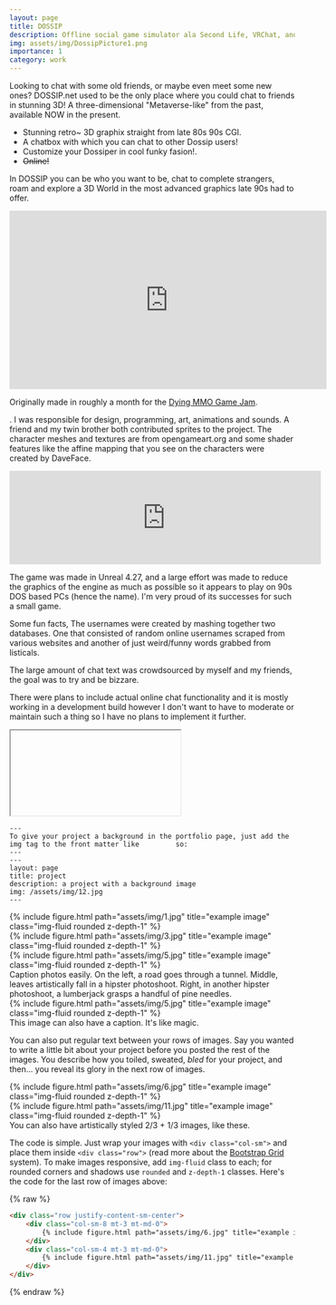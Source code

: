 ```yaml
---
layout: page
title: DOSSIP
description: Offline social game simulator ala Second Life, VRChat, and Worlds.com.
img: assets/img/DossipPicture1.png
importance: 1
category: work
---
```


Looking to chat with some old friends, or maybe even meet some new ones? DOSSIP.net used to be the only place where you could chat to friends in stunning 3D! 
A three-dimensional "Metaverse-like" from the past, available NOW in the present.
* Stunning retro~ 3D graphix straight from late 80s 90s CGI.
* A chatbox with which you can chat to other Dossip users!
* Customize your Dossiper in cool funky fasion!.
* ~~Online!~~ 
 
In DOSSIP you can be who you want to be, chat to complete strangers, roam and explore a 3D World in the most advanced graphics late 90s had to offer.



<iframe width="560" height="315" src="https://www.youtube.com/embed/g-b2TCUNsoY" title="YouTube video player" frameborder="0" allow="accelerometer; autoplay; clipboard-write; encrypted-media; gyroscope; picture-in-picture; web-share" allowfullscreen></iframe>

Originally made in roughly a month for the <a href="https://itch.io/jam/death-of-an-mmo-game-jam">Dying MMO Game Jam</a>.</p>.
I was responsible for design, programming, art, animations and sounds. A friend and my twin brother both contributed sprites to the project. The character meshes and textures are from opengameart.org and some shader features like the affine mapping that you see on the characters were created by DaveFace.

<iframe src="https://itch.io/embed/1391270?linkback=true&amp;border_width=0&amp;bg_color=222222&amp;fg_color=eeeeee&amp;border_color=363636" width="550" height="165" frameborder="0"><a href="https://haid.itch.io/dossip">DOSSIP.net by HAID</a></iframe>

The game was made in Unreal 4.27, and a large effort was made to reduce the graphics of the engine as much as possible so it appears to play on 90s DOS based PCs (hence the name). I'm very proud of its successes for such a small game.

Some fun facts, The usernames were created by mashing together two databases. One that consisted of random online usernames scraped from various websites and another of just weird/funny words grabbed from listicals.

The large amount of chat text was crowdsourced by myself and my friends, the goal was to try and be bizzare.

There were plans to include actual online chat functionality and it is mostly working in a development build however I don't want to have to moderate or maintain such a thing so I have no plans to implement it further.

<iframe src="" data-src="https://www.youtube-nocookie.com/embed/ZsWZ2fpZ20k?autoplay=0&amp;rel=0&amp;loop=0&amp;controls=1&amp;cc_load_policy=0" allowfullscreen="1"></iframe>

    ---
    To give your project a background in the portfolio page, just add the img tag to the front matter like         so:
    ---
    ---
    layout: page
    title: project
    description: a project with a background image
    img: /assets/img/12.jpg
    ---

<div class="row">
    <div class="col-sm mt-3 mt-md-0">
        {% include figure.html path="assets/img/1.jpg" title="example image" class="img-fluid rounded z-depth-1" %}
    </div>
    <div class="col-sm mt-3 mt-md-0">
        {% include figure.html path="assets/img/3.jpg" title="example image" class="img-fluid rounded z-depth-1" %}
    </div>
    <div class="col-sm mt-3 mt-md-0">
        {% include figure.html path="assets/img/5.jpg" title="example image" class="img-fluid rounded z-depth-1" %}
    </div>
</div>
<div class="caption">
    Caption photos easily. On the left, a road goes through a tunnel. Middle, leaves artistically fall in a hipster photoshoot. Right, in another hipster photoshoot, a lumberjack grasps a handful of pine needles.
</div>
<div class="row">
    <div class="col-sm mt-3 mt-md-0">
        {% include figure.html path="assets/img/5.jpg" title="example image" class="img-fluid rounded z-depth-1" %}
    </div>
</div>
<div class="caption">
    This image can also have a caption. It's like magic.
</div>

You can also put regular text between your rows of images.
Say you wanted to write a little bit about your project before you posted the rest of the images.
You describe how you toiled, sweated, *bled* for your project, and then... you reveal its glory in the next row of images.


<div class="row justify-content-sm-center">
    <div class="col-sm-8 mt-3 mt-md-0">
        {% include figure.html path="assets/img/6.jpg" title="example image" class="img-fluid rounded z-depth-1" %}
    </div>
    <div class="col-sm-4 mt-3 mt-md-0">
        {% include figure.html path="assets/img/11.jpg" title="example image" class="img-fluid rounded z-depth-1" %}
    </div>
</div>
<div class="caption">
    You can also have artistically styled 2/3 + 1/3 images, like these.
</div>


The code is simple.
Just wrap your images with `<div class="col-sm">` and place them inside `<div class="row">` (read more about the <a href="https://getbootstrap.com/docs/4.4/layout/grid/">Bootstrap Grid</a> system).
To make images responsive, add `img-fluid` class to each; for rounded corners and shadows use `rounded` and `z-depth-1` classes.
Here's the code for the last row of images above:

{% raw %}
```html
<div class="row justify-content-sm-center">
    <div class="col-sm-8 mt-3 mt-md-0">
        {% include figure.html path="assets/img/6.jpg" title="example image" class="img-fluid rounded z-depth-1" %}
    </div>
    <div class="col-sm-4 mt-3 mt-md-0">
        {% include figure.html path="assets/img/11.jpg" title="example image" class="img-fluid rounded z-depth-1" %}
    </div>
</div>
```
{% endraw %}
